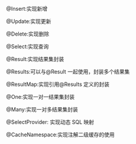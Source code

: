@Insert:实现新增

@Update:实现更新

@Delete:实现删除

@Select:实现查询

@Result:实现结果集封装

@Results:可以与@Result 一起使用，封装多个结果集

@ResultMap:实现引用@Results 定义的封装

@One:实现一对一结果集封装

@Many:实现一对多结果集封装

@SelectProvider: 实现动态 SQL 映射

@CacheNamespace:实现注解二级缓存的使用